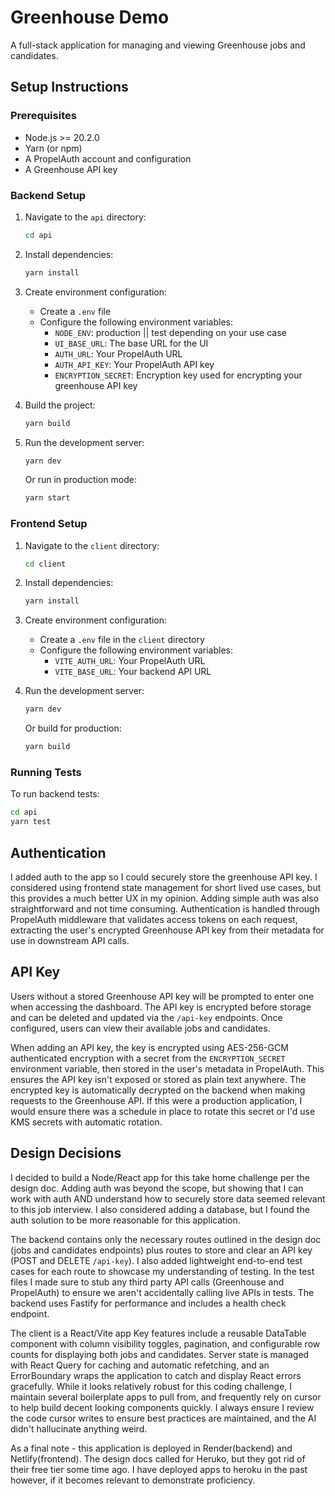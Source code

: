 # Greenhouse Demo

A full-stack application for managing and viewing Greenhouse jobs and candidates.

## Setup Instructions

### Prerequisites

- Node.js >= 20.2.0
- Yarn (or npm)
- A PropelAuth account and configuration
- A Greenhouse API key

### Backend Setup

1. Navigate to the `api` directory:
   ```bash
   cd api
   ```

2. Install dependencies:
   ```bash
   yarn install
   ```

3. Create environment configuration:
   - Create a `.env` file
   - Configure the following environment variables:
     - `NODE_ENV`: production || test depending on your use case
     - `UI_BASE_URL`: The base URL for the UI
     - `AUTH_URL`: Your PropelAuth URL
     - `AUTH_API_KEY`: Your PropelAuth API key
     - `ENCRYPTION_SECRET`: Encryption key used for encrypting your greenhouse API key

4. Build the project:
   ```bash
   yarn build
   ```

5. Run the development server:
   ```bash
   yarn dev
   ```

   Or run in production mode:
   ```bash
   yarn start
   ```

### Frontend Setup

1. Navigate to the `client` directory:
   ```bash
   cd client
   ```

2. Install dependencies:
   ```bash
   yarn install
   ```

3. Create environment configuration:
   - Create a `.env` file in the `client` directory
   - Configure the following environment variables:
     - `VITE_AUTH_URL`: Your PropelAuth URL
     - `VITE_BASE_URL`: Your backend API URL

4. Run the development server:
   ```bash
   yarn dev
   ```

   Or build for production:
   ```bash
   yarn build
   ```

### Running Tests

To run backend tests:
```bash
cd api
yarn test
```

## Authentication

I added auth to the app so I could securely store the greenhouse API key. I considered using frontend state management for short lived use cases, but this provides a much better UX in my opinion. Adding simple auth was also straightforward and not time consuming. Authentication is handled through PropelAuth middleware that validates access tokens on each request, extracting the user's encrypted Greenhouse API key from their metadata for use in downstream API calls. 

## API Key

Users without a stored Greenhouse API key will be prompted to enter one when accessing the dashboard. The API key is encrypted before storage and can be deleted and updated via the `/api-key` endpoints. Once configured, users can view their available jobs and candidates.

When adding an API key, the key is encrypted using AES-256-GCM authenticated encryption with a secret from the `ENCRYPTION_SECRET` environment variable, then stored in the user's metadata in PropelAuth. This ensures the API key isn't exposed or stored as plain text anywhere. The encrypted key is automatically decrypted on the backend when making requests to the Greenhouse API. If this were a production application, I would ensure there was a schedule in place to rotate this secret or I'd use KMS secrets with automatic rotation.

## Design Decisions

I decided to build a Node/React app for this take home challenge per the design doc. Adding auth was beyond the scope, but showing that I can work with auth AND understand how to securely store data seemed relevant to this job interview. I also considered adding a database, but I found the auth solution to be more reasonable for this application. 

The backend contains only the necessary routes outlined in the design doc (jobs and candidates endpoints) plus routes to store and clear an API key (POST and DELETE `/api-key`). I also added lightweight end-to-end test cases for each route to showcase my understanding of testing. In the test files I made sure to stub any third party API calls (Greenhouse and PropelAuth) to ensure we aren't accidentally calling live APIs in tests. The backend uses Fastify for performance and includes a health check endpoint. 


The client is a React/Vite app Key features include a reusable DataTable component with column visibility toggles, pagination, and configurable row counts for displaying both jobs and candidates. Server state is managed with React Query for caching and automatic refetching, and an ErrorBoundary wraps the application to catch and display React errors gracefully. While it looks relatively robust for this coding challenge, I maintain several boilerplate apps to pull from, and frequently rely on cursor to help build decent looking components quickly. I always ensure I review the code cursor writes to ensure best practices are maintained, and the AI didn't hallucinate anything weird. 

As a final note - this application is deployed in Render(backend) and Netlify(frontend). The design docs called for Heruko, but they got rid of their free tier some time ago. I have deployed apps to heroku in the past however, if it becomes relevant to demonstrate proficiency. 
